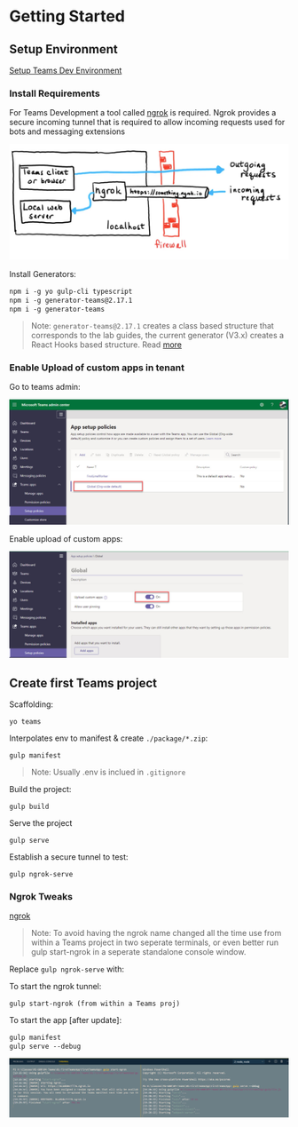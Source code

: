 # Getting Started

## Setup Environment

[Setup Teams Dev Environment](https://docs.microsoft.com/en-us/microsoftteams/platform/build-your-first-app/build-first-app-overview#get-prerequisites)

### Install Requirements

For Teams Development a tool called [ngrok](https://ngrok.com/download) is required. Ngrok provides a secure incoming tunnel that is required to allow incoming requests used for bots and messaging extensions

![ngrok](_images/ngrok.png)

Install Generators:

```
npm i -g yo gulp-cli typescript
npm i -g generator-teams@2.17.1
npm i -g generator-teams
```

> Note: `generator-teams@2.17.1` creates a class based structure that corresponds to the lab guides, the current generator (V3.x) creates a React Hooks based structure. Read [more](https://developer.microsoft.com/en-us/office/blogs/announcing-microsoft-teams-app-generator-yo-teams-version-3/)

### Enable Upload of custom apps in tenant

Go to teams admin:

![setup-pol](_images/setup-pol.jpg)

Enable upload of custom apps:

![enable-upload](_images/enable-upload.jpg)

## Create first Teams project

Scaffolding:

```
yo teams
```

Interpolates env to manifest & create `./package/*.zip`:

```
gulp manifest
```

> Note: Usually .env is inclued in `.gitignore`

Build the project:

```
gulp build
```

Serve the project

```
gulp serve
```

Establish a secure tunnel to test:

```
gulp ngrok-serve
```

### Ngrok Tweaks

[ngrok](https://ngrok.com)

> Note: To avoid having the ngrok name changed all the time use from within a Teams project in two seperate terminals, or even better run gulp start-ngrok in a seperate standalone console window.

Replace `gulp ngrok-serve` with:

To start the ngrok tunnel:

```
gulp start-ngrok (from within a Teams proj)
```

To start the app [after update]:

```
gulp manifest
gulp serve --debug
```

![ngrok](_images/ngrok.jpg)
